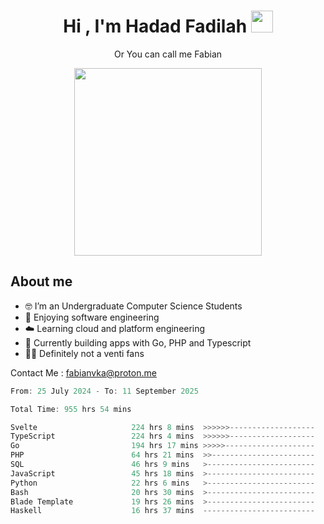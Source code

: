 <h1 align="center">Hi , I'm Hadad Fadilah  <img src="https://media.giphy.com/media/hvRJCLFzcasrR4ia7z/giphy.gif" width="35" ></h1>
<p align="center"><span>Or You can call me <span style="font: bold">Fabian</span></p>
<p align="center">
<img src="https://media.tenor.com/78dNivDemDAAAAAi/speech-bubble-venti.gif" width="300"/>    
</p>

##  About me
- 🤓 I’m an Undergraduate Computer Science Students
- 🍰 Enjoying software engineering
- ☁️ Learning cloud and platform engineering
- 🧰 Currently building apps with Go, PHP and Typescript 
- 🏃‍♂️ Definitely not a venti fans

Contact Me : fabianvka@proton.me

<!--START_SECTION:waka-->

```go
From: 25 July 2024 - To: 11 September 2025

Total Time: 955 hrs 54 mins

Svelte                     224 hrs 8 mins  >>>>>>-------------------   23.27 %
TypeScript                 224 hrs 4 mins  >>>>>>-------------------   23.26 %
Go                         194 hrs 17 mins >>>>>--------------------   20.17 %
PHP                        64 hrs 21 mins  >>-----------------------   06.68 %
SQL                        46 hrs 9 mins   >------------------------   04.79 %
JavaScript                 45 hrs 18 mins  >------------------------   04.70 %
Python                     22 hrs 6 mins   >------------------------   02.29 %
Bash                       20 hrs 30 mins  >------------------------   02.13 %
Blade Template             19 hrs 26 mins  >------------------------   02.02 %
Haskell                    16 hrs 37 mins  -------------------------   01.73 %
```

<!--END_SECTION:waka-->




<!--
**Fadil-Tao/Fadil-Tao** is a ✨ _special_ ✨ repository because its `README.md` (this file) appears on your GitHub profile.


